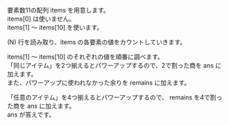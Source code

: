 要素数11の配列 items を用意します。  
items[0] は使いません。  
items[1] ～ items[10] を使います。

\(N\) 行を読み取り、items の各要素の値をカウントしていきます。

items[1] ～ items[10] のそれぞれの値を順番に調べます。  
「同じアイテム」を2つ揃えるとパワーアップするので、2で割った商を ans に加えます。  
また、パワーアップに使われなかった余りを remains に加えます。

「任意のアイテム」を4つ揃えるとパワーアップするので、 remains を4で割った商を ans に加えます。  
ans が答えです。